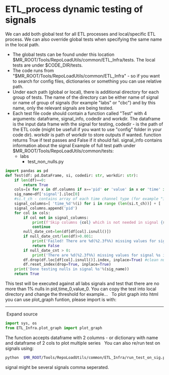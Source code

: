 # ETL_process dynamic testing of signals
We can add both global test for all ETL processes and local/specific ETL process. We can also override global tests when specifying the same name in the local path.

- The global tests can be found under this location $MR_ROOT/Tools/RepoLoadUtils/common/ETL_Infra/tests. The local tests are under $CODE_DIR/tests.
- The code runs from "$MR_ROOT/Tools/RepoLoadUtils/common/ETL_Infra" - so if you want to search for config files, dictionaries or something you can use relative path.
- Under each path (global or local), there is additional directory for each group of tests. The name of the directory can be either name of signal or name of group of signals (for example "labs" or "cbc") and by this name, only the relevant signals are being tested.
- Each test file code should contain a function called "Test" with 4 arguments: dataframe, signal_info, codedir and workdir. The dataframe is the input data frame with the signal for testing, codedir - is the path of the ETL code (might be usefull if you want to use "config" folder in your code dir). workdir is path of workdir to store outputs if wanted. function returns True if test passes and False if it should fail. signal_info contains information about the signal Example of full test path under $MR_ROOT/Tools/RepoLoadUtils/common/tests:
    - labs
        - test_non_nulls.py
```python
import pandas as pd
def Test(df: pd.DataFrame, si, codedir: str, workdir: str):
    if len(df)==0:
        return True
    cols=[x for x in df.columns if x=='pid' or 'value' in x or 'time' in x]
    sig_name=df['signal'].iloc[0]
	#si.t_ch - contains array of each time channel type (for example "i" is integer, "f" float). v_ch is the same for value channels.
    signal_columns=[ 'time_%d'%(i) for i in range (len(si.t_ch))] + [ 'value_%d'%(i) for i in range (len(si.v_ch))]
    signal_columns.append('pid')
    for col in cols:
        if col not in signal_columns:
            print(f'Skip columns {col} which is not needed in signal {sig_name}')
            continue
        null_date_cnt=len(df[df[col].isnull()])
        if null_date_cnt/len(df)>0.001:
            print('Failed! There are %d(%2.3f%%) missing values for signal %s in col %s'%(null_date_cnt, 100*null_date_cnt/len(df), sig_name, col))
            return False
        if null_date_cnt > 0:
            print('There are %d(%2.3f%%) missing values for signal %s in col %s'%(null_date_cnt, 100*null_date_cnt/len(df), sig_name, col))
        df.drop(df.loc[df[col].isnull()].index, inplace=True) #clean nulls
        df.reset_index(drop=True, inplace=True)
    print('Done testing nulls in signal %s'%(sig_name))
    return True
```
This test will be executed against all labs signals and test that there are no more than 1% nulls in pid,time_0,value_0. You can copy the test into local directory and change the threshold for example...
 
To plot graph into html you can use plot_graph funtion, please import is with:
****
 Expand source
```python
import sys, os
from ETL_Infra.plot_graph import plot_graph
```
The function accepts dataframe with 2 columns - or dictionary with name and dataframe of 2 cols to plot multiple series
 
You can also re/run test on signals using:
```bash
python  $MR_ROOT/Tools/RepoLoadUtils/common/ETL_Infra/run_test_on_sig.py --workdir $WORKDIR --codedir $CODEDIR --signal $SIGNAL
```
signal might be several signals comma seperated.
